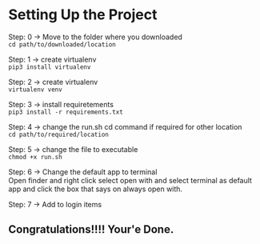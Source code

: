 # **Setting Up the Project**
Step: 0 -> Move to the folder where you downloaded <br />
  `cd path/to/downloaded/location`

Step: 1 -> create virtualenv<br />
  `pip3 install virtualenv`

Step: 2 -> create virtualenv<br />
  `virtualenv venv`

Step: 3 -> install requiretements<br />
 `pip3 install -r requirements.txt`

Step: 4 -> change the run.sh cd command if required for other location<br />
  `cd path/to/required/location`

Step: 5 -> change the file to executable<br />
  `chmod +x run.sh`

Step: 6 -> Change the default app to terminal<br />
Open finder and right click select open with and select terminal as default app and click the box that says on always open with.

Step: 7 -> Add to login items<br />

## Congratulations!!!! Your'e Done.
